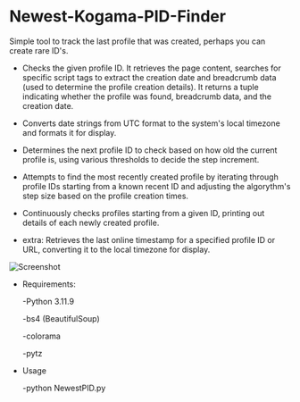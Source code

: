 # Newest-Kogama-PID-Finder
Simple tool to track the last profile that was created, perhaps you can create rare ID's.

- Checks the given profile ID.
It retrieves the page content, searches for specific script tags to extract the creation date and breadcrumb data (used to determine the profile creation details). It returns a tuple indicating whether the profile was found, breadcrumb data, and the creation date.

- Converts date strings from UTC format to the system's local timezone and formats it for display.

- Determines the next profile ID to check based on how old the current profile is, using various thresholds to decide the step increment.

- Attempts to find the most recently created profile by iterating through profile IDs starting from a known recent ID and adjusting the algorythm's step size based on the profile creation times.

- Continuously checks profiles starting from a given ID, printing out details of each newly created profile.

- extra: Retrieves the last online timestamp for a specified profile ID or URL, converting it to the local timezone for display.


![Screenshot](https://github.com/xazitya/Newest-PID-Finder-/assets/82046838/52ebe511-3a5c-43ee-96bf-dab2d607e146)

- Requirements:

  -Python 3.11.9

  -bs4 (BeautifulSoup)

  -colorama

  -pytz


- Usage

  -python NewestPID.py
